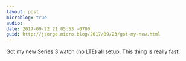```yaml
---
layout: post
microblog: true
audio: 
date: 2017-09-22 21:05:53 -0700
guid: http://jsorge.micro.blog/2017/09/23/got-my-new.html
---
```

Got my new Series 3 watch (no LTE) all setup. This thing is really fast!
